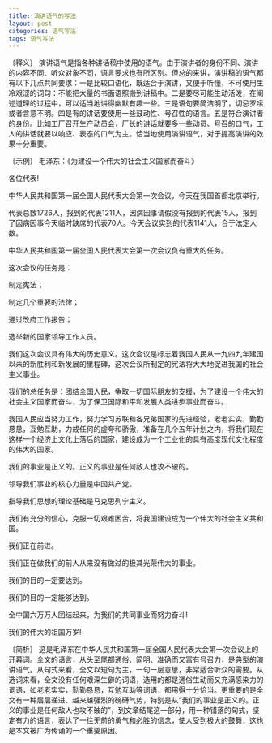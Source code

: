 ```yaml
---
title: 演讲语气的写法
layout: post
categories: 语气写法
tags: 语气写法
---
```


〔释义〕 演讲语气是指各种讲话稿中使用的语气。由于演讲者的身份不同、演讲的内容不同、听众对象不同，语言要求也有所区别。但总的来讲，演讲稿的语气都有以下几点共同要求：一是比较口语化，既适合于演讲，又便于听懂，不可使用生冷艰涩的词句：不能把大量的书面语照搬到讲稿中。二是要尽可能生动活泼，在阐述道理的过程中，可以适当地讲得幽默有趣一些。三是语句要简洁明了，切忌罗嗦或者含意不明。四是有的讲话要使用一些鼓动性、号召性的语言。五是符合演讲者的身份。比如工厂召开生产动员会，厂长的讲话就要多一些动员、号召的口气，工人的讲话就要以响应、表态的口气为主。恰当地使用演讲语气，对于提高演讲的效果十分重要。

〔示例〕 毛泽东：《为建设一个伟大的社会主义国家而奋斗》

各位代表!

中华人民共和国第一届全国人民代表大会第一次会议，今天在我国首都北京举行。

代表总数1726人，报到的代表1211人，因病因事请假没有报到的代表15人，报到了因病因事今天临时缺席的代表70人。今天会议实到的代表1141人，合于法定人数。

中华人民共和国第一届全国人民代表大会第一次会议负有重大的任务。

这次会议的任务是：

制定宪法；

制定几个重要的法律；

通过改府工作报告；

选举新的国家领导工作人员。

我们这次会议具有伟大的历史意义。这次会议是标志着我国人民从一九四九年建国以未的新胜利和新发展的里程碑，这次会议所制定的宪法将大大地促进我国的社会主义事业。

我们的总任务是：团结全国人民，争取一切国际朋友的支援，为了建设一个伟大的社会主义国家而奋斗，为了保卫国际和平和发展人类进步事业而奋斗。

我国人民应当努力工作，努力学习苏联和各兄弟国家的先进经验，老老实实，勤勤恳恳，互勉互助，力戒任何的虚夸和骄傲，准备在几个五年计划之内，将我们现在这样一个经济上文化上落后的国家，建设成为一个工业化的具有高度现代文化程度的伟大的国家。

我们的事业是正义的。正义的事业是任何敌人也攻不破的。

领导我们事业的核心力量是中国共产党。

指导我们思想的理论基础是马克思列宁主义。

我们有充分的信心，克服一切艰难困苦，将我国建设成为一个伟大的社会主义共和国。

我们正在前进。

我们正在做我们的前人从来没有做过的极其光荣伟大的事业。

我们的目的一定要达到。

我们的目的一定能够达到。

全中国六万万人团结起来，为我们的共同事业而努力奋斗!

我们的伟大的祖国万岁!

〔简析〕 这是毛泽东在中华人民共和国第一届全国人民代表大会第一次会议上的开幕词。全文的语言，从头至尾都通俗、简明、准确而又富有号召力，是典型的演讲语气。从句式来看，全文以短句为主，一句一层意思，非常适合听众的需要。从选词来看，全文没有任何艰深生僻的词语，选用的都是通俗生动而又充满感染力的词语，如老老实实，勤勤恳恳，互勉互助等词语，都用得十分恰当。更重要的是全文有一种层层递进、越来越强烈的磅礴气势，特别是从“我们的事业是正义的。正义的事业是任何敌人也攻不破的”，到文章结尾这一部分，用一种错落的句式，坚定有力的语言，表达了一往无前的勇气和必胜的信念，使人受到极大的鼓舞，这也是本文被广为传诵的一个重要原因。 